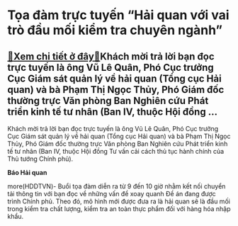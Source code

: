 Tọa đàm trực tuyến “Hải quan với vai trò đầu mối kiểm tra chuyên ngành”
=======================================================================

[:gift:Xem chi tiết ở đây:gift:](https://hddtvn.com/toa-dam-truc-tuyen-hai-quan-voi-vai-tro-dau-moi-kiem-tra-chuyen-nganh/)Khách mời trả lời bạn đọc trực tuyến là ông Vũ Lê Quân, Phó Cục trưởng Cục Giám sát quản lý về hải quan (Tổng cục Hải quan) và bà Phạm Thị Ngọc Thủy, Phó Giám đốc thường trực Văn phòng Ban Nghiên cứu Phát triển kinh tế tư nhân (Ban IV, thuộc Hội đồng …
------------------------------------------------------------------------------------------------------------------------------------------------------------------------------------------------------------------------------------------------------------


Khách mời trả lời bạn đọc trực tuyến là ông Vũ Lê Quân, Phó Cục trưởng Cục Giám sát quản lý về hải quan (Tổng cục Hải quan) và bà Phạm Thị Ngọc Thủy, Phó Giám đốc thường trực Văn phòng Ban Nghiên cứu Phát triển kinh tế tư nhân (Ban IV, thuộc Hội đồng Tư vấn cải cách thủ tục hành chính của Thủ tướng Chính phủ).


 




**Báo Hải quan**



more(HDDTVN)- Buổi tọa đàm diễn ra từ 9 đến 10 giờ nhằm kết nối chuyển tải thông tin với bạn đọc về những vấn đề xoay quanh Đề án đang được trình Chính phủ. Theo đó, mô hình mới được đưa ra là hải quan sẽ là đầu mối trong kiểm tra chất lượng, kiểm tra an toàn thực phẩm đối với hàng hóa nhập khẩu.

